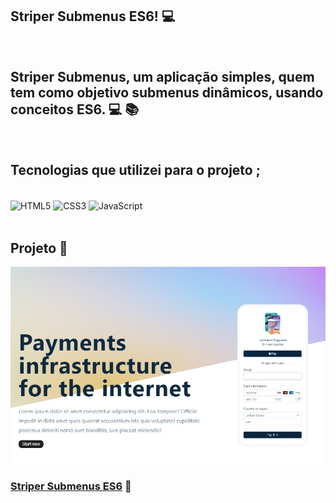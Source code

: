 ## Striper Submenus ES6!  💻
<br>

##  Striper Submenus, um aplicação simples, quem tem como objetivo submenus dinâmicos, usando conceitos ES6. 💻 📚
<br>

## Tecnologias que utilizei para o projeto ;  
<div style="display: inline_block"><br>
    <img  align="center" src="https://cdn.jsdelivr.net/gh/devicons/devicon/icons/html5/html5-original-wordmark.svg" heigth="30" width="40"alt="HTML5">
    <img  align="center" src="https://cdn.jsdelivr.net/gh/devicons/devicon/icons/css3/css3-original-wordmark.svg" heigth="30" width="40"alt="CSS3">
    <img  align="center" src="https://cdn.jsdelivr.net/gh/devicons/devicon/icons/javascript/javascript-original.svg" heigth="30" width="40"alt="JavaScript">
</div>

<br>

## Projeto 🥰

![](./images/stripe-setup-es6.jpg)

### [Striper Submenus ES6](https://alisson-aguiars2k.github.io/stripe-submenus-es6/) 🔗
